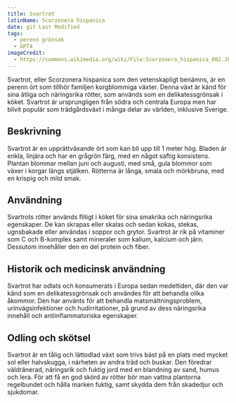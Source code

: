 ```yaml
---
title: Svartrot
latinName: Scorzonera hispanica
date: git Last Modified
tags:
  - perenn grönsak
  - GPT4
imageCredit:
  - https://commons.wikimedia.org/wiki/File:Scorzonera_hispanica_002.JPG
---
```


Svartrot, eller Scorzonera hispanica som den vetenskapligt benämns, är en perenn ört som tillhör familjen korgblommiga växter. Denna växt är känd för sina ätliga och näringsrika rötter, som används som en delikatessgrönsak i köket. Svartrot är ursprungligen från södra och centrala Europa men har blivit populär som trädgårdsväxt i många delar av världen, inklusive Sverige.

## Beskrivning

Svartrot är en upprättväxande ört som kan bli upp till 1 meter hög. Bladen är enkla, linjära och har en grågrön färg, med en något saftig konsistens. Plantan blommar mellan juni och augusti, med små, gula blommor som växer i korgar längs stjälken. Rötterna är långa, smala och mörkbruna, med en krispig och mild smak.

## Användning

Svartrots rötter används flitigt i köket för sina smakrika och näringsrika egenskaper. De kan skrapas eller skalas och sedan kokas, stekas, ugnsbakade eller användas i soppor och grytor. Svartrot är rik på vitaminer som C och B-komplex samt mineraler som kalium, kalcium och järn. Dessutom innehåller den en del protein och fiber.

## Historik och medicinsk användning

Svartrot har odlats och konsumerats i Europa sedan medeltiden, där den var känd som en delikatessgrönsak och användes för att behandla olika åkommor. Den har använts för att behandla matsmältningsproblem, urinvägsinfektioner och hudirritationer, på grund av dess näringsrika innehåll och antiinflammatoriska egenskaper.

## Odling och skötsel

Svartrot är en tålig och lättodlad växt som trivs bäst på en plats med mycket sol eller halvskugga, i närheten av andra träd och buskar. Den föredrar väldränerad, näringsrik och fuktig jord med en blandning av sand, humus och lera. För att få en god skörd av rötter bör man vattna plantorna regelbundet och hålla marken fuktig, samt skydda dem från skadedjur och sjukdomar.
